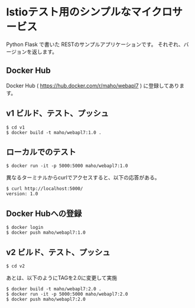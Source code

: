 # Istioテスト用のシンプルなマイクロサービス

Python Flask で書いた RESTのサンプルアプリケーションです。
それぞれ、バージョンを返します。

## Docker Hub

Docker Hub ( https://hub.docker.com/r/maho/webapl7 )  に登録してあります。



## v1 ビルド、テスト、プッシュ

~~~
$ cd v1
$ docker build -t maho/webapl7:1.0 .
~~~

## ローカルでのテスト

~~~
$ docker run -it -p 5000:5000 maho/webapl7:1.0
~~~

異なるターミナルからcurlでアクセスすると、以下の応答がある。

~~~
$ curl http://localhost:5000/
version: 1.0
~~~

## Docker Hubへの登録

~~~
$ docker login
$ docker push maho/webapl7:1.0
~~~


## v2 ビルド、テスト、プッシュ

~~~
$ cd v2
~~~

あとは、以下のようにTAGを2.0に変更して実施

~~~
$ docker build -t maho/webapl7:2.0 .
$ docker run -it -p 5000:5000 maho/webapl7:2.0
$ docker push maho/webapl7:2.0
~~~
